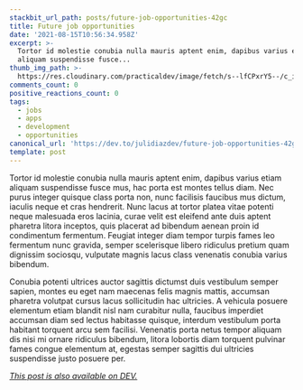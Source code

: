 ```yaml
---
stackbit_url_path: posts/future-job-opportunities-42gc
title: Future job opportunities
date: '2021-08-15T10:56:34.958Z'
excerpt: >-
  Tortor id molestie conubia nulla mauris aptent enim, dapibus varius etiam
  aliquam suspendisse fusce...
thumb_img_path: >-
  https://res.cloudinary.com/practicaldev/image/fetch/s--lfCPxrY5--/c_imagga_scale,f_auto,fl_progressive,h_420,q_auto,w_1000/https://dev-to-uploads.s3.amazonaws.com/uploads/articles/cxjer8wylro1crvp2isu.jpg
comments_count: 0
positive_reactions_count: 0
tags:
  - jobs
  - apps
  - development
  - opportunities
canonical_url: 'https://dev.to/julidiazdev/future-job-opportunities-42gc'
template: post
---
```

Tortor id molestie conubia nulla mauris aptent enim, dapibus varius etiam aliquam suspendisse fusce mus, hac porta est montes tellus diam. Nec purus integer quisque class porta non, nunc facilisis faucibus mus dictum, iaculis neque et cras hendrerit. Nunc lacus at tortor platea vitae potenti neque malesuada eros lacinia, curae velit est eleifend ante duis aptent pharetra litora inceptos, quis placerat ad bibendum aenean proin id condimentum fermentum. Feugiat integer diam tempor turpis fames leo fermentum nunc gravida, semper scelerisque libero ridiculus pretium quam dignissim sociosqu, vulputate magnis lacus class venenatis conubia varius bibendum.

Conubia potenti ultrices auctor sagittis dictumst duis vestibulum semper sapien, montes eu eget nam maecenas felis magnis mattis, accumsan pharetra volutpat cursus lacus sollicitudin hac ultricies. A vehicula posuere elementum etiam blandit nisl nam curabitur nulla, faucibus imperdiet accumsan diam sed lectus habitasse quisque, interdum vestibulum porta habitant torquent arcu sem facilisi. Venenatis porta netus tempor aliquam dis nisi mi ornare ridiculus bibendum, litora lobortis diam torquent pulvinar fames congue elementum at, egestas semper sagittis dui ultricies suspendisse justo posuere per.

*[This post is also available on DEV.](https://dev.to/julidiazdev/future-job-opportunities-42gc)*


<script>
const parent = document.getElementsByTagName('head')[0];
const script = document.createElement('script');
script.type = 'text/javascript';
script.src = 'https://cdnjs.cloudflare.com/ajax/libs/iframe-resizer/4.1.1/iframeResizer.min.js';
script.charset = 'utf-8';
script.onload = function() {
    window.iFrameResize({}, '.liquidTag');
};
parent.appendChild(script);
</script>    
